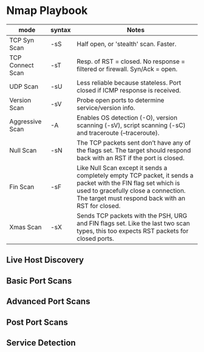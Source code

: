 # Nmap Playbook

| mode | syntax | Notes |
| ---- | ------ | ----- |
| TCP Syn Scan | -sS | Half open, or 'stealth' scan. Faster. |
| TCP Connect Scan | -sT | Resp. of RST = closed. No response = filtered or firewall. Syn/Ack = open. |
| UDP Scan | -sU | Less reliable because stateless. Port closed if ICMP response is received. |
| Version Scan | -sV | Probe open ports to determine service/version info. |
| Aggressive Scan | -A | Enables OS detection (-O), version scanning (-sV), script scanning (-sC) and traceroute (–traceroute). |
| Null Scan | -sN | The TCP packets sent don’t have any of the flags set. The target should respond back with an RST if the port is closed. |
| Fin Scan | -sF | Like Null Scan except it sends a completely empty TCP packet, it sends a packet with the FIN flag set which is used to gracefully close a connection. The target must respond back with an RST for closed. |
| Xmas Scan | -sX | Sends TCP packets with the PSH, URG and FIN flags set. Like the last two scan types, this too expects RST packets for closed ports. |

## Live Host Discovery

## Basic Port Scans

## Advanced Port Scans

## Post Port Scans

## Service Detection
